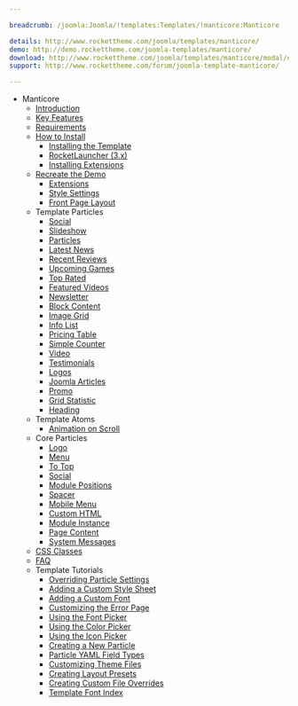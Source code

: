 ```yaml
---

breadcrumb: /joomla:Joomla/!templates:Templates/!manticore:Manticore

details: http://www.rockettheme.com/joomla/templates/manticore/
demo: http://demo.rockettheme.com/joomla-templates/manticore/
download: http://www.rockettheme.com/joomla/templates/manticore/modal/downloads
support: http://www.rockettheme.com/forum/joomla-template-manticore/

---
```


* Manticore
    - [Introduction]()
    - [Key Features](INDEX.md#key-features)
    - [Requirements](INDEX.md#requirements)
    - [How to Install](../../platform/templates.md#how-to-install)
        + [Installing the Template](http://docs.gantry.org/gantry5/basics/installation#installing-a-gantry-theme)
        + [RocketLauncher (3.x)](../../platform/rocketlauncher_3x.md)
        + [Installing Extensions](../../platform/extensions.md#how-to-install-an-extension)
    - [Recreate the Demo](demo.md)
        + [Extensions](demo.md#recommended-extensions)
        + [Style Settings](demo_settings.md)
        + [Front Page Layout](demo.md#home-page-layout-presets)
    - Template Particles
        - [Social](particle_social.md)
        - [Slideshow](particle_slideshow.md)
        - [Particles](particle_particles.md)
        - [Latest News](particle_latestnews.md)
        - [Recent Reviews](particle_recentreviews.md)
        - [Upcoming Games](particle_upcoming.md)
        - [Top Rated](particle_top.md)
        - [Featured Videos](particle_featuredvideo.md)
        - [Newsletter](particle_newsletter.md)
        - [Block Content](particle_block.md)
        - [Image Grid](particle_image.md)
        - [Info List](particle_info.md)
        - [Pricing Table](particle_pricing.md)
        - [Simple Counter](particle_simplecounter.md)
        - [Video](particle_video.md)
        - [Testimonials](particle_testimonials.md)
        - [Logos](particle_logos.md)
        - [Joomla Articles](particle_joomla.md)
        - [Promo](particle_promo.md)
        - [Grid Statistic](particle_grid.md)
        - [Heading](particle_heading.md)
    - Template Atoms
        * [Animation on Scroll](atom_aos.md)
    - Core Particles
        + [Logo](http://docs.gantry.org/gantry5/particles/logo)
        + [Menu](http://docs.gantry.org/gantry5/particles/menu-control)
        + [To Top](http://docs.gantry.org/gantry5/particles/to-top)
        + [Social](http://docs.gantry.org/gantry5/particles/social)
        + [Module Positions](http://docs.gantry.org/gantry5/particles/position)
        + [Spacer](http://docs.gantry.org/gantry5/particles/spacer)
        + [Mobile Menu](http://docs.gantry.org/gantry5/particles/mobile-menu)
        + [Custom HTML](http://docs.gantry.org/gantry5/particles/custom-html)
        + [Module Instance](http://docs.gantry.org/gantry5/particles/module-instance)
        + [Page Content](http://docs.gantry.org/gantry5/particles/page-content)
        + [System Messages](http://docs.gantry.org/gantry5/particles/system-messages)
    - [CSS Classes](css.md)
    - [FAQ](faq.md)
    - Template Tutorials
        + [Overriding Particle Settings](http://docs.gantry.org/gantry5/tutorials/overriding-particle-settings)
        + [Adding a Custom Style Sheet](http://docs.gantry.org/gantry5/tutorials/adding-a-custom-style-sheet)
        + [Adding a Custom Font](http://docs.gantry.org/gantry5/tutorials/fonts)
        + [Customizing the Error Page](http://docs.gantry.org/gantry5/tutorials/customize-the-error-page)
        + [Using the Font Picker](http://docs.gantry.org/gantry5/tutorials/using-the-font-picker)
        + [Using the Color Picker](http://docs.gantry.org/gantry5/tutorials/using-the-color-picker)
        + [Using the Icon Picker](http://docs.gantry.org/gantry5/tutorials/using-the-icon-picker)
        + [Creating a New Particle](http://docs.gantry.org/gantry5/advanced/creating-a-new-particle)
        + [Particle YAML Field Types](http://docs.gantry.org/gantry5/advanced/particle-yaml-field-types)
        + [Customizing Theme Files](http://docs.gantry.org/gantry5/advanced/customizing-theme-files)
        + [Creating Layout Presets](http://docs.gantry.org/gantry5/advanced/creating-layout-presets)
        + [Creating Custom File Overrides](http://docs.gantry.org/gantry5/advanced/file-overrides)
        + [Template Font Index](../../../technical_tips/general/font_index.md)
